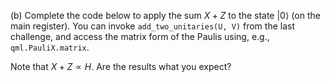 (b) Complete the code below to apply the sum $X + Z$ to the state $\vert 0\rangle$ (on the main register). You can invoke ``add_two_unitaries(U, V)`` from the last challenge, and access the matrix form of the Paulis using, e.g., ``qml.PauliX.matrix``.

Note that $X + Z \propto H$. Are the results what you expect?
